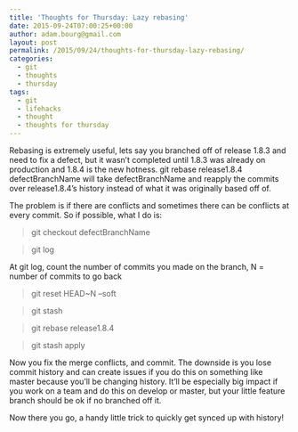 ```yaml
---
title: 'Thoughts for Thursday: Lazy rebasing'
date: 2015-09-24T07:00:25+00:00
author: adam.bourg@gmail.com
layout: post
permalink: /2015/09/24/thoughts-for-thursday-lazy-rebasing/
categories:
  - git
  - thoughts
  - thursday
tags:
  - git
  - lifehacks
  - thought
  - thoughts for thursday
---
```

Rebasing is extremely useful, lets say you branched off of release 1.8.3 and need to fix a defect, but it wasn&#8217;t completed until 1.8.3 was already on production and 1.8.4 is the new hotness. git rebase release1.8.4 defectBranchName will take defectBranchName and reapply the commits over release1.8.4&#8217;s history instead of what it was originally based off of.

The problem is if there are conflicts and sometimes there can be conflicts at every commit. So if possible, what I do is:

> git checkout defectBranchName

> git log

At git log, count the number of commits you made on the branch, N = number of commits to go back

> git reset HEAD~N &#8211;soft

> git stash

> git rebase release1.8.4

> git stash apply

Now you fix the merge conflicts, and commit. The downside is you lose commit history and can create issues if you do this on something like master because you&#8217;ll be changing history. It&#8217;ll be especially big impact if you work on a team and do this on develop or master, but your little feature branch should be ok if no branched off it.

Now there you go, a handy little trick to quickly get synced up with history!
